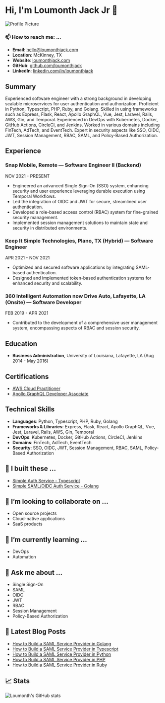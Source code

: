 # Hi, I'm Loumonth Jack Jr 👋
![Profile Picture](https://loumonth.s3.amazonaws.com/profile_pic.jpg)
### 📫 How to reach me: ...
- **Email**: [hello@loumonthjack.com](mailto:hello@loumonthjack.com)
- **Location**: McKinney, TX
- **Website**: [loumonthjack.com](https://loumonthjack.com)
- **GitHub**: [github.com/loumonthjack](https://github.com/loumonthjack)
- **LinkedIn**: [linkedin.com/in/loumonthjack](https://linkedin.com/in/loumonthjack)

## Summary
Experienced software engineer with a strong background in developing scalable microservices for user authentication and authorization. Proficient in Python, Typescript, PHP, Ruby, and Golang. Skilled in using frameworks such as Express, Flask, React, Apollo GraphQL, Vue, Jest, Laravel, Rails, AWS, Gin, and Temporal. Experienced in DevOps with Kubernetes, Docker, GitHub Actions, CircleCI, and Jenkins. Worked in various domains including FinTech, AdTech, and EventTech. Expert in security aspects like SSO, OIDC, JWT, Session Management, RBAC, SAML, and Policy-Based Authorization.
## Experience

### Snap Mobile, Remote — Software Engineer II (Backend)
NOV 2021 - PRESENT
- Engineered an advanced Single Sign-On (SSO) system, enhancing security and user experience leveraging durable execution using Temporal Workflows.
- Led the integration of OIDC and JWT for secure, streamlined user authentication.
- Developed a role-based access control (RBAC) system for fine-grained security management.
- Implemented session management solutions to maintain state and security in distributed environments.

### Keep It Simple Technologies, Plano, TX (Hybrid) — Software Engineer
APR 2021 - NOV 2021
- Optimized and secured software applications by integrating SAML-based authentication.
- Designed and implemented token-based authentication systems for enhanced security and scalability.

### 360 Intelligent Automation now Drive Auto, Lafayette, LA (Onsite) — Software Developer
FEB 2019 - APR 2021
- Contributed to the development of a comprehensive user management system, encompassing aspects of RBAC and session security.

## Education
- **Business Administration**, University of Louisiana, Lafayette, LA (Aug 2014 - May 2016)

## Certifications
- [AWS Cloud Practitioner](https://www.credly.com/badges/d930427f-c4cf-4ec1-acf0-fc217e1a6aac?source=linked_in_profile)
- [Apollo GraphQL Developer Associate](https://www.apollographql.com/tutorials/certifications/717ff98b-0de0-4bf0-9886-b9c6)

## Technical Skills
- **Languages**: Python, Typescript, PHP, Ruby, Golang
- **Frameworks & Libraries**: Express, Flask, React, Apollo GraphQL, Vue, Jest, Laravel, Rails, AWS, Gin, Temporal
- **DevOps**: Kubernetes, Docker, GitHub Actions, CircleCI, Jenkins
- **Domains**: FinTech, AdTech, EventTech
- **Security**: SSO, OIDC, JWT, Session Management, RBAC, SAML, Policy-Based Authorization

## 🔭 I built these ...
- [Simple Auth Service - Typescript](https://github.com/loumonthjack/authentication-graphql)
- [Simple SAML/OIDC Auth Service - Golang](https://github.com/loumonthjack/go-auth-system)

## 👯 I’m looking to collaborate on ...
- Open source projects
- Cloud-native applications
- SaaS products

## 🌱 I’m currently learning ...
- DevOps
- Automation

## 💬 Ask me about ...
- Single Sign-On
- SAML
- OIDC
- JWT
- RBAC
- Session Management
- Policy-Based Authorization

## 📕 Latest Blog Posts
<!-- BLOG-POST-LIST:START -->
- [How to Build a SAML Service Provider in Golang](https://loumonthjack.com/blog/how-to-build-a-saml-service-provider-in-golang)
- [How to Build a SAML Service Provider in Typescript](https://loumonthjack.com/blog/how-to-build-a-saml-service-provider-in-typescript)
- [How to Build a SAML Service Provider in Python](https://loumonthjack.com/blog/how-to-build-a-saml-service-provider-in-python)
- [How to Build a SAML Service Provider in PHP](https://loumonthjack.com/blog/how-to-build-a-saml-service-provider-in-php)
- [How to Build a SAML Service Provider in Ruby](https://loumonthjack.com/blog/how-to-build-a-saml-service-provider-in-ruby)
<!-- BLOG-POST-LIST:END -->

## 📈 Stats
![Loumonth's GitHub stats](https://github-readme-stats.vercel.app/api?username=loumonthjack&count_private=true&show_icons=true&theme=radical)
